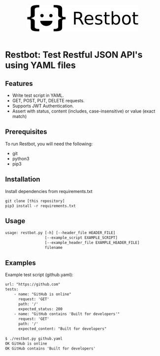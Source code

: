 <div align="center">
  <img src="./docs/assets/logo.png"><br><br>
</div>

# Restbot: Test Restful JSON API's using YAML files
## Features
- Write test script in YAML.
- GET, POST, PUT, DELETE requests.
- Supports JWT Authentication.
- Assert with status, content (includes, case-insensitive) or value (exact match)

## Prerequisites
To run Restbot, you will need the following:
- git
- python3
- pip3

## Installation
Install dependencies from requirements.txt
```
git clone [this repository]
pip3 install -r requirements.txt
```

## Usage
```
usage: restbot.py [-h] [--header_file HEADER_FILE]
                  [--example_script EXAMPLE_SCRIPT]
                  [--example_header_file EXAMPLE_HEADER_FILE]
                  filename
```

## Examples
Example test script (github.yaml):
```
url: "https://github.com"
tests:
    - name: "GitHub is online"
      request: 'GET'
      path: '/'
      expected_status: 200
    - name: "GitHub contains 'Built for developers'"
      request: 'GET'
      path: '/'
      expected_content: "Built for developers"

$ ./restbot.py github.yaml
OK GitHub is online
OK GitHub contains 'Built for developers'
```
